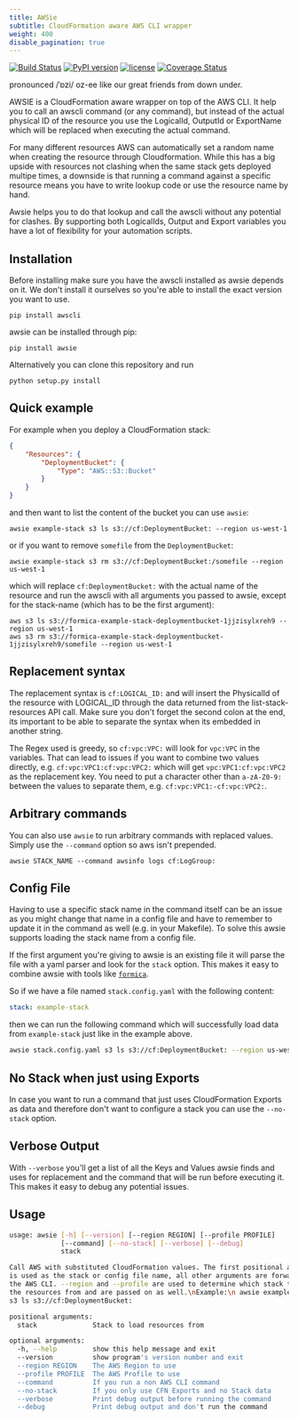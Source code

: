 ```yaml
---
title: AWSie
subtitle: CloudFormation aware AWS CLI wrapper
weight: 400
disable_pagination: true
---
```


[![Build Status](https://travis-ci.org/theserverlessway/awsie.svg?branch=master)](https://travis-ci.org/theserverlessway/awsie)
[![PyPI version](https://badge.fury.io/py/awsie.svg)](https://pypi.python.org/pypi/awsie)
[![license](https://img.shields.io/github/license/theserverlessway/awsie.svg)](https://github.com/theserverlessway/awsie/blob/master/LICENSE)
[![Coverage Status](https://coveralls.io/repos/github/theserverlessway/awsie/badge.svg?branch=master)](https://coveralls.io/github/theserverlessway/awsie?branch=master)

pronounced /ˈɒzi/ oz-ee like our great friends from down under.

AWSIE is a CloudFormation aware wrapper on top of the AWS CLI. It help you to call an awscli command (or any command), but instead of the actual physical ID of the resource you use the LogicalId, OutputId or ExportName which will be replaced when executing the actual command.

For many different resources AWS can automatically set a random name when creating the resource through Cloudformation. While this has a big upside with resources not clashing when the same stack gets deployed multipe times, a downside is that running a command against a specific resource means you have to write lookup code or use the resource name by hand.

Awsie helps you to do that lookup and call the awscli without any potential for clashes. By supporting both LogicalIds, Output and Export variables you have a lot of flexibility for your automation scripts.

## Installation

Before installing make sure you have the awscli installed as awsie depends on it. We don't install it ourselves so you're able to install the exact version you want to use.

```shell
pip install awscli
```

awsie can be installed through pip:

```shell
pip install awsie
```

Alternatively you can clone this repository and run

```shell
python setup.py install
```

## Quick example

For example when you deploy a CloudFormation stack:

```json
{
    "Resources": {
        "DeploymentBucket": {
            "Type": "AWS::S3::Bucket"
        }
    }
}
```

and then want to list the content of the bucket you can use `awsie`:

```shell
awsie example-stack s3 ls s3://cf:DeploymentBucket: --region us-west-1
```

or if you want to remove `somefile` from the `DeploymentBucket`:

```shell
awsie example-stack s3 rm s3://cf:DeploymentBucket:/somefile --region us-west-1
```

which will replace `cf:DeploymentBucket:` with the actual name of the resource and run the awscli with all arguments you passed to awsie, except for the stack-name (which has to be the first argument):

```shell
aws s3 ls s3://formica-example-stack-deploymentbucket-1jjzisylxreh9 --region us-west-1
aws s3 rm s3://formica-example-stack-deploymentbucket-1jjzisylxreh9/somefile --region us-west-1
```

## Replacement syntax

The replacement syntax is `cf:LOGICAL_ID:` and will insert the PhysicalId of the resource with LOGICAL_ID through the data returned from the list-stack-resources API call. Make sure you don't forget the second colon at the end, its important to be able to separate the syntax when its embedded in another string.

The Regex used is greedy, so `cf:vpc:VPC:` will look for `vpc:VPC` in the variables. That can lead to issues if you want to combine two values directly, e.g. `cf:vpc:VPC1:cf:vpc:VPC2:` which will get `vpc:VPC1:cf:vpc:VPC2` as the replacement key. You need to put a character other than `a-zA-Z0-9:` between the values to separate them, e.g. `cf:vpc:VPC1:-cf:vpc:VPC2:`.

## Arbitrary commands

You can also use `awsie` to run arbitrary commands with replaced values. Simply use the `--command` option so aws isn't prepended.

```shell
awsie STACK_NAME --command awsinfo logs cf:LogGroup:
```

## Config File

Having to use a specific stack name in the command itself can be an issue as you might change that name in a config file and have to remember to update it in the command as well (e.g. in your Makefile). To solve this awsie supports loading the stack name from a config file.

If the first argument you're giving to awsie is an existing file it will parse the file with a yaml parser and look for the `stack` option. This makes it easy to combine awsie with tools like [`formica`](https://theserverlessway.com/tools/formica/).

So if we have a file named `stack.config.yaml` with the following content:

```yaml
stack: example-stack
```

then we can run the following command which will successfully load data from `example-stack`  just like in the example above.

```bash
awsie stack.config.yaml s3 ls s3://cf:DeploymentBucket: --region us-west-1 
```

## No Stack when just using Exports

In case you want to run a command that just uses CloudFormation Exports as data and therefore don't want to configure a stack you can use the `--no-stack` option.

## Verbose Output

With `--verbose` you'll get a list of all the Keys and Values awsie finds and uses for replacement and the command that will be run before executing it. This makes it easy to debug any potential issues.

## Usage

```bash
usage: awsie [-h] [--version] [--region REGION] [--profile PROFILE]
             [--command] [--no-stack] [--verbose] [--debug]
             stack

Call AWS with substituted CloudFormation values. The first positional argument
is used as the stack or config file name, all other arguments are forwarded to
the AWS CLI. --region and --profile are used to determine which stack to load
the resources from and are passed on as well.\nExample:\n awsie example-stack
s3 ls s3://cf:DeploymentBucket:

positional arguments:
  stack              Stack to load resources from

optional arguments:
  -h, --help         show this help message and exit
  --version          show program's version number and exit
  --region REGION    The AWS Region to use
  --profile PROFILE  The AWS Profile to use
  --command          If you run a non AWS CLI command
  --no-stack         If you only use CFN Exports and no Stack data
  --verbose          Print debug output before running the command
  --debug            Print debug output and don't run the command
 ```
